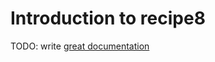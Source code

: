 # Introduction to recipe8

TODO: write [great documentation](http://jacobian.org/writing/what-to-write/)
